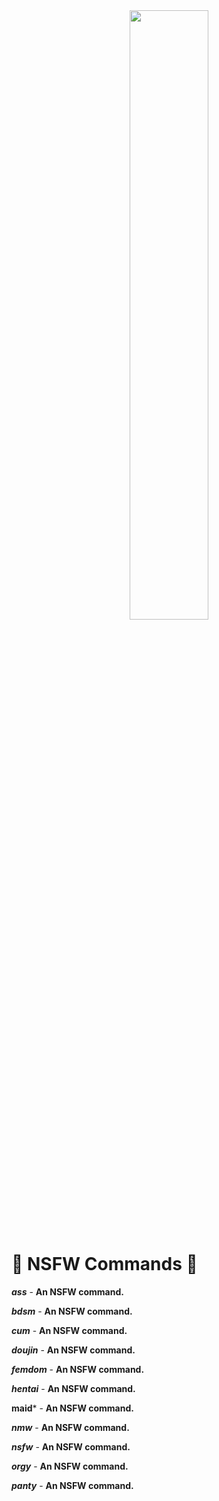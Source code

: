 <div align="center">
<img src="https://cdn.discordapp.com/attachments/761425215652757545/935123684396519464/MOSHED-2022-1-24-16-16-42.gif" align="center" style="width: 50%" />
</div>  





# 🔞 NSFW Commands 🔞

***ass*** - **An NSFW command.**

***bdsm*** - **An NSFW command.**

***cum*** - **An NSFW command.**

***doujin*** - **An NSFW command.**

***femdom*** - **An NSFW command.**

***hentai*** - **An NSFW command.**

**maid*** - **An NSFW command.**

***nmw*** - **An NSFW command.**

***nsfw*** - **An NSFW command.**

***orgy*** - **An NSFW command.**

***panty*** - **An NSFW command.**
